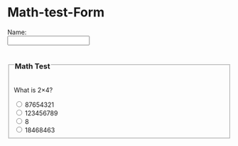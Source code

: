 # Math-test-Form
<!DOCTYPE html>
<html lang="en-US">
<form>
    Name:<br/>
    <input type="text">
</form>
      
      
      
<form>
      <fieldset>
          <legend><h3>Math Test</h3></legend>
        <p>What is 2&times;4?</p>
        <input type="radio" name="Math" value="wrong">
        87654321<br/>
    <input type="radio" name="Math" value="wrong">
        123456789<br/>
    <input type="radio" name="Math" value="wrong">
        8<br/>
    <input type="radio" name="Math" value="wrong">
    18468463<br/>
      </fieldset>
</form>

  
</html>
